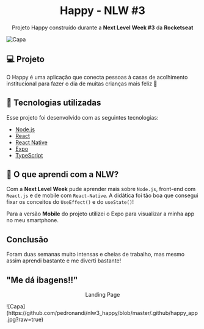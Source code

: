 <h1 align="center">Happy - NLW #3</h1>
<p align="center">Projeto Happy construído durante a <strong>Next Level Week #3</strong> da <strong>Rocketseat</strong></p>

![Capa](https://paste.cyberland.fun/happy.png)

## 💻 Projeto

O Happy é uma aplicação que conecta pessoas à casas de acolhimento institucional para fazer o dia de muitas crianças mais feliz 💜

## 🚀 Tecnologias utilizadas

Esse projeto foi desenvolvido com as seguintes tecnologias:

- [Node.js](https://nodejs.org/en/)
- [React](https://reactjs.org)
- [React Native](https://facebook.github.io/react-native/)
- [Expo](https://expo.io/)
- [TypeScript](https://www.typescriptlang.org/)

## 👦 O que aprendi com a NLW?

Com a **Next Level Week** pude aprender mais sobre `Node.js`, front-end com `React.js` e de mobile com `React-Native`.
A didática foi tão boa que consegui fixar os conceitos do `UseEffect()` e do `useState()`!

Para a versão **Mobile** do projeto utilizei o Expo para visualizar a minha app no meu smartphone.

## Conclusão
Foram duas semanas muito intensas e cheias de trabalho, mas mesmo assim aprendi bastante e me diverti bastante!

## "Me dá ibagens!!"

<p align="center">Landing Page</p>
![Capa](https://github.com/pedronandi/nlw3_happy/blob/master/.github/happy_app.jpg?raw=true)
